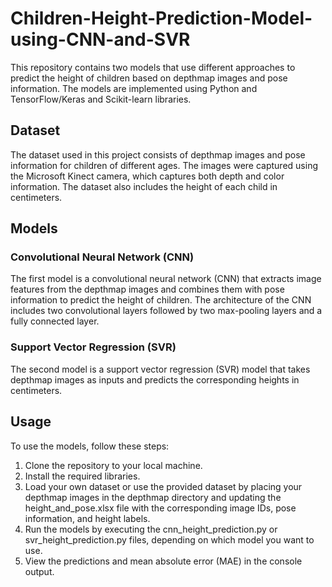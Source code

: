 # Children-Height-Prediction-Model-using-CNN-and-SVR

This repository contains two models that use different approaches to predict the height of children based on depthmap images and pose information. The models are implemented using Python and TensorFlow/Keras and Scikit-learn libraries.

## Dataset
The dataset used in this project consists of depthmap images and pose information for children of different ages. The images were captured using the Microsoft Kinect camera, which captures both depth and color information. The dataset also includes the height of each child in centimeters.

## Models
### Convolutional Neural Network (CNN)
The first model is a convolutional neural network (CNN) that extracts image features from the depthmap images and combines them with pose information to predict the height of children. The architecture of the CNN includes two convolutional layers followed by two max-pooling layers and a fully connected layer.

### Support Vector Regression (SVR)
The second model is a support vector regression (SVR) model that takes depthmap images as inputs and predicts the corresponding heights in centimeters.

## Usage
To use the models, follow these steps:

1. Clone the repository to your local machine.
2. Install the required libraries.
3. Load your own dataset or use the provided dataset by placing your depthmap images in the depthmap directory and updating the height_and_pose.xlsx file with the corresponding image IDs, pose information, and height labels.
4. Run the models by executing the cnn_height_prediction.py or svr_height_prediction.py files, depending on which model you want to use.
5. View the predictions and mean absolute error (MAE) in the console output.
